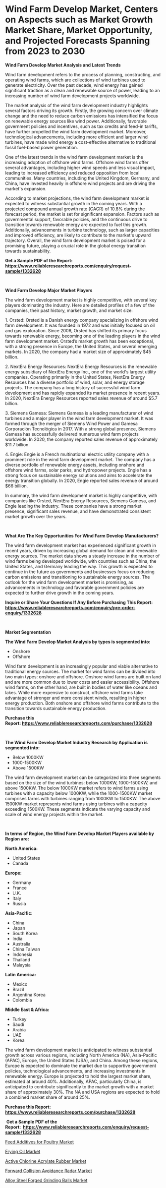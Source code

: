 <p><h1>Wind Farm Develop Market, Centers on Aspects such as Market Growth Market Share, Market Opportunity, and Projected Forecasts Spanning from 2023 to 2030</h1></p><p><strong>Wind Farm Develop Market Analysis and Latest Trends</strong></p>
<p><p>Wind farm development refers to the process of planning, constructing, and operating wind farms, which are collections of wind turbines used to generate electricity. Over the past decade, wind energy has gained significant traction as a clean and renewable source of power, leading to an increasing number of wind farm development projects worldwide.</p><p>The market analysis of the wind farm development industry highlights several factors driving its growth. Firstly, the growing concern over climate change and the need to reduce carbon emissions has intensified the focus on renewable energy sources like wind power. Additionally, favorable government policies and incentives, such as tax credits and feed-in tariffs, have further propelled the wind farm development market. Moreover, technological advancements, including more efficient and larger wind turbines, have made wind energy a cost-effective alternative to traditional fossil fuel-based power generation.</p><p>One of the latest trends in the wind farm development market is the increasing adoption of offshore wind farms. Offshore wind farms offer several advantages, including higher wind speeds and less visual impact, leading to increased efficiency and reduced opposition from local communities. Many countries, including the United Kingdom, Germany, and China, have invested heavily in offshore wind projects and are driving the market's expansion.</p><p>According to market projections, the wind farm development market is expected to witness substantial growth in the coming years. With a projected compound annual growth rate (CAGR) of 10.8% during the forecast period, the market is set for significant expansion. Factors such as governmental support, favorable policies, and the continuous drive to transition towards renewable energy are expected to fuel this growth. Additionally, advancements in turbine technology, such as larger capacities and improved efficiency, are likely to contribute to the market's upward trajectory. Overall, the wind farm development market is poised for a promising future, playing a crucial role in the global energy transition towards sustainability.</p></p>
<p><strong>Get a Sample PDF of the Report:&nbsp; <a href="https://www.reliableresearchreports.com/enquiry/request-sample/1332628">https://www.reliableresearchreports.com/enquiry/request-sample/1332628</a></strong></p>
<p>&nbsp;</p>
<p><strong>Wind Farm Develop Major Market Players</strong></p>
<p><p>The wind farm development market is highly competitive, with several key players dominating the industry. Here are detailed profiles of a few of the companies, their past history, market growth, and market size:</p><p>1. Orsted: Orsted is a Danish energy company specializing in offshore wind farm development. It was founded in 1972 and was initially focused on oil and gas exploration. Since 2006, Orsted has shifted its primary focus towards renewable energy, becoming one of the leading players in the wind farm development market. Orsted’s market growth has been exceptional, with a strong presence in Europe, the United States, and several emerging markets. In 2020, the company had a market size of approximately $45 billion.</p><p>2. NextEra Energy Resources: NextEra Energy Resources is the renewable energy subsidiary of NextEra Energy Inc., one of the world's largest utility companies. Operating primarily in the United States, NextEra Energy Resources has a diverse portfolio of wind, solar, and energy storage projects. The company has a long history of successful wind farm development and has rapidly expanded its market presence in recent years. In 2020, NextEra Energy Resources reported sales revenue of around $5.7 billion.</p><p>3. Siemens Gamesa: Siemens Gamesa is a leading manufacturer of wind turbines and a major player in the wind farm development market. It was formed through the merger of Siemens Wind Power and Gamesa Corporación Tecnológica in 2017. With a strong global presence, Siemens Gamesa has successfully delivered numerous wind farm projects worldwide. In 2020, the company reported sales revenue of approximately $11.7 billion.</p><p>4. Engie: Engie is a French multinational electric utility company with a prominent role in the wind farm development market. The company has a diverse portfolio of renewable energy assets, including onshore and offshore wind farms, solar parks, and hydropower projects. Engie has a strong focus on sustainable energy solutions and aims to accelerate the energy transition globally. In 2020, Engie reported sales revenue of around $66 billion.</p><p>In summary, the wind farm development market is highly competitive, with companies like Orsted, NextEra Energy Resources, Siemens Gamesa, and Engie leading the industry. These companies have a strong market presence, significant sales revenue, and have demonstrated consistent market growth over the years.</p></p>
<p>&nbsp;</p>
<p><strong>What Are The Key Opportunities For Wind Farm Develop Manufacturers?</strong></p>
<p><p>The wind farm development market has experienced significant growth in recent years, driven by increasing global demand for clean and renewable energy sources. The market data shows a steady increase in the number of wind farms being developed worldwide, with countries such as China, the United States, and Germany leading the way. This growth is expected to continue in the future as governments and businesses focus on reducing carbon emissions and transitioning to sustainable energy sources. The outlook for the wind farm development market is promising, as advancements in technology and favorable government policies are expected to further drive growth in the coming years.</p></p>
<p><strong>Inquire or Share Your Questions If Any Before Purchasing This Report: <a href="https://www.reliableresearchreports.com/enquiry/pre-order-enquiry/1332628">https://www.reliableresearchreports.com/enquiry/pre-order-enquiry/1332628</a></strong></p>
<p>&nbsp;</p>
<p><strong>Market Segmentation</strong></p>
<p><strong>The Wind Farm Develop Market Analysis by types is segmented into:</strong></p>
<p><ul><li>Onshore</li><li>Offshore</li></ul></p>
<p><p>Wind farm development is an increasingly popular and viable alternative to traditional energy sources. The market for wind farms can be divided into two main types: onshore and offshore. Onshore wind farms are built on land and are more common due to lower costs and easier accessibility. Offshore wind farms, on the other hand, are built in bodies of water like oceans and lakes. While more expensive to construct, offshore wind farms take advantage of stronger and more consistent winds, resulting in higher energy production. Both onshore and offshore wind farms contribute to the transition towards sustainable energy production.</p></p>
<p><strong>Purchase this Report:&nbsp;<a href="https://www.reliableresearchreports.com/purchase/1332628">https://www.reliableresearchreports.com/purchase/1332628</a></strong></p>
<p>&nbsp;</p>
<p><strong>The Wind Farm Develop Market Industry Research by Application is segmented into:</strong></p>
<p><ul><li>Below 1000KW</li><li>1000-1500KW</li><li>Above 1500KW</li></ul></p>
<p><p>The wind farm development market can be categorized into three segments based on the size of the wind turbines: below 1000KW, 1000-1500KW, and above 1500KW. The below 1000KW market refers to wind farms using turbines with a capacity below 1000KW, while the 1000-1500KW market comprises farms with turbines ranging from 1000KW to 1500KW. The above 1500KW market represents wind farms using turbines with a capacity exceeding 1500KW. These segments indicate the varying capacity and scale of wind energy projects within the market.</p></p>
<p>&nbsp;</p>
<p><strong>In terms of Region, the Wind Farm Develop Market Players available by Region are:</strong></p>
<p>
    <p> <strong> North America: </strong>
        <ul>
            <li>United States</li>
            <li>Canada</li>
        </ul>
        </p> 
    <p> <strong> Europe: </strong>
        <ul>
            <li>Germany</li>
            <li>France</li>
            <li>U.K.</li>
            <li>Italy</li>
            <li>Russia</li>
        </ul>
        </p> 
    <p> <strong> Asia-Pacific: </strong>
        <ul>
            <li>China</li>
            <li>Japan</li>
            <li>South Korea</li>
            <li>India</li>
            <li>Australia</li>
            <li>China Taiwan</li>
            <li>Indonesia</li>
            <li>Thailand</li>
            <li>Malaysia</li>
        </ul>
        </p> 
    <p> <strong> Latin America: </strong>
        <ul>
            <li>Mexico</li>
            <li>Brazil</li>
            <li>Argentina Korea</li>
            <li>Colombia</li>
        </ul>
        </p> 
    <p> <strong> Middle East & Africa: </strong>
        <ul>
            <li>Turkey</li>
            <li>Saudi</li>
            <li>Arabia</li>
            <li>UAE</li>
            <li>Korea</li>
        </ul>
    </p>
    </p>
<p><p>The wind farm development market is anticipated to witness substantial growth across various regions, including North America (NA), Asia-Pacific (APAC), Europe, the United States (USA), and China. Among these regions, Europe is expected to dominate the market due to supportive government policies, technological advancements, and increasing investments in renewable energy. Europe is projected to hold the largest market share, estimated at around 40%. Additionally, APAC, particularly China, is anticipated to contribute significantly to the market growth with a market share of approximately 30%. The NA and USA regions are expected to hold a combined market share of around 25%.</p></p>
<p><strong>Purchase this Report: <a href="https://www.reliableresearchreports.com/purchase/1332628">https://www.reliableresearchreports.com/purchase/1332628</a></strong></p>
<p>&nbsp;<strong>Get a Sample PDF of the Report:&nbsp;&nbsp;<a href="https://www.reliableresearchreports.com/enquiry/request-sample/1332628">https://www.reliableresearchreports.com/enquiry/request-sample/1332628</a></strong></p>
<p><strong></strong></p>
<p><p><a href="https://medium.com/@kanew14036/feed-additives-for-poultry-market-size-growth-forecast-2023-2030-a099f99cb778">Feed Additives for Poultry Market</a></p><p><a href="https://medium.com/@jamesday5g/frying-oil-market-size-growth-forecast-2023-2030-96cc74169ab0">Frying Oil Market</a></p><p><a href="https://www.linkedin.com/pulse/active-chlorine-acrylate-rubber-market-insights-players-forecast/">Active Chlorine Acrylate Rubber Market</a></p><p><a href="https://www.linkedin.com/pulse/forward-collision-avoidance-radar-market-size-2023-2030-global/">Forward Collision Avoidance Radar Market</a></p><p><a href="https://www.linkedin.com/pulse/alloy-steel-forged-grinding-balls-market-share-amp-new-trends/">Alloy Steel Forged Grinding Balls Market</a></p></p>